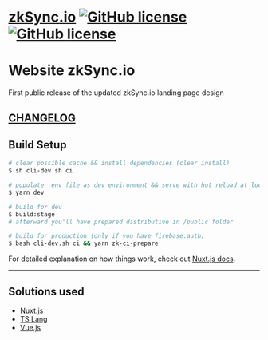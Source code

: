 # [zkSync.io](https://zksync.io/) [![GitHub license](https://img.shields.io/badge/license-MIT-blue.svg)](https://github.com/matter-labs/zksync-web-landing/blob/main/LICENSE-MIT) [![GitHub license](https://img.shields.io/badge/license-Apache%202-blue)](https://github.com/matter-labs/zksync-web-landing/blob/main/LICENSE-MIT)

# Website zkSync.io

First public release of the updated zkSync.io landing page design

## [CHANGELOG](./CHANGELOG.md)

## Build Setup

```bash
# clear possible cache && install dependencies (clear install)
$ sh cli-dev.sh ci

# populate .env file as dev environment && serve with hot reload at localhost:3000
$ yarn dev

# build for dev
$ build:stage
# afterward you'll have prepared distributive in /public folder

# build for production (only if you have firebase:auth)
$ bash cli-dev.sh ci && yarn zk-ci-prepare
```

For detailed explanation on how things work, check out [Nuxt.js docs](https://nuxtjs.org).

---

## Solutions used

- [Nuxt.js](https://nuxtjs.org)
- [TS Lang](https://www.typescriptlang.org)
- [Vue.js](https://vuejs.org)

